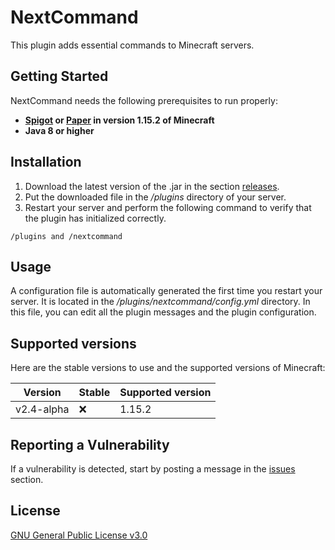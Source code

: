 # NextCommand

This plugin adds essential commands to Minecraft servers.

## Getting Started

NextCommand needs the following prerequisites to run properly:
* **[Spigot](https://getbukkit.org/download/spigot) or [Paper](https://papermc.io/) in version 1.15.2 of Minecraft**
* **Java 8 or higher**

## Installation

1. Download the latest version of the .jar in the section [releases](https://github.com/ItsJustMiaouss/NextCommand/releases).
2. Put the downloaded file in the */plugins* directory of your server.
3. Restart your server and perform the following command to verify that the plugin has initialized correctly.

```
/plugins and /nextcommand
```

## Usage

A configuration file is automatically generated the first time you restart your server. It is located in the */plugins/nextcommand/config.yml* directory. In this file, you can edit all the plugin messages and the plugin configuration.

## Supported versions

Here are the stable versions to use and the supported versions of Minecraft:

| Version        | Stable            |Supported version|
| ---------------| ------------------|-----------------|
|v2.4-alpha      |:x:                |1.15.2           |

## Reporting a Vulnerability

If a vulnerability is detected, start by posting a message in the [issues](https://github.com/ItsJustMiaouss/NextCommand/issues) section.

## License

[GNU General Public License v3.0](https://github.com/ItsJustMiaouss/NextCommand/blob/master/LICENSE)